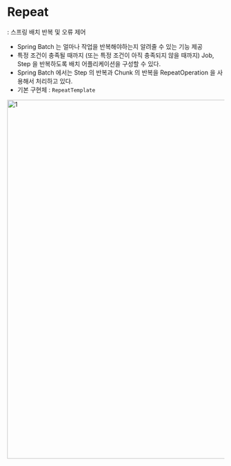 # Repeat

: 스프링 배치 반복 및 오류 제어

- Spring Batch 는 얼마나 작업을 반복해야하는지 알려줄 수 있는 기능 제공
- 특정 조건이 충족될 때까지 (또는 특정 조건이 아직 충족되지 않을 때까지) Job, Step 을 반복하도록 배치 어플리케이션을 구성할 수 있다.
- Spring Batch 에서는 Step 의 반복과 Chunk 의 반복을 RepeatOperation 을 사용해서 처리하고 있다.
- 기본 구현체 : `RepeatTemplate`

<img width="833" alt="1" src="https://github.com/gilyeon00/TIL/assets/52391627/be3128bc-cf8b-45e6-ad15-60200fa9a97c">
